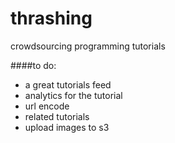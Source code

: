 # thrashing
crowdsourcing programming tutorials

####to do:
* a great tutorials feed
* analytics for the tutorial
* url encode
* related tutorials
* upload images to s3
